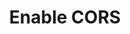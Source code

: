 ---
title: Enable CORS
excerpt: Enable Cross-Origin Resource Sharing for your app
layout: Guides
sections:
 - main
---